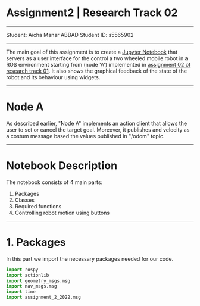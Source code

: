 # Assignment2 | Research Track 02
---------------------------

Student: Aicha Manar ABBAD
Student ID: s5565902

---------------------------

The main goal of this assignment is to create a [Jupyter Notebook](https://github.com/AichaAbbad/assignment2_rt2/blob/fe2a387a12dd0a3801b56e4dda4704cdfcec83ba/src/assignment_2_2022/src/assignment_2_2022/Notebook/node_a.ipynb) that servers as a user interface for the control
a two wheeled mobile robot in a ROS environment starting from (node 'A') implemented in [assignment 02 of research track 01](https://github.com/AichaAbbad/assignment_2_2022.git).
It also shows the graphical feedback of the state of the robot and its behaviour using widgets.

---------------------------

# Node A
As described earlier, "Node A" implements an action client that allows the user to set or cancel the target goal. Moreover, it publishes and velocity as a costum message based the values published in "/odom" topic.

---------------------------

# Notebook Description
The notebook consists of 4 main parts:
1. Packages
2. Classes
3. Required functions
4. Controlling robot motion using buttons

---------------------------

# 1. Packages
In this part we import the necessary packages needed for our code.
```Python
import rospy
import actionlib
import geometry_msgs.msg
import nav_msgs.msg
import time
import assignment_2_2022.msg
```
